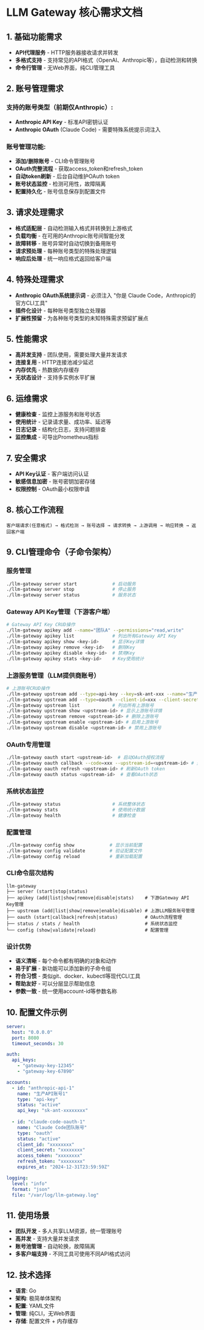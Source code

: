 # LLM Gateway 核心需求文档

## 1. 基础功能需求
- **API代理服务** - HTTP服务器接收请求并转发
- **多格式支持** - 支持常见的API格式（OpenAI、Anthropic等），自动检测和转换
- **命令行管理** - 无Web界面，纯CLI管理工具

## 2. 账号管理需求

### 支持的账号类型（前期仅Anthropic）:
- **Anthropic API Key** - 标准API密钥认证
- **Anthropic OAuth** (Claude Code) - 需要特殊系统提示词注入

### 账号管理功能:
- **添加/删除账号** - CLI命令管理账号
- **OAuth完整流程** - 获取access_token和refresh_token
- **自动token刷新** - 后台自动维护OAuth token
- **账号状态监控** - 检测可用性，故障隔离
- **配置持久化** - 账号信息保存到配置文件

## 3. 请求处理需求
- **格式适配层** - 自动检测输入格式并转换到上游格式
- **负载均衡** - 在可用的Anthropic账号间智能分发
- **故障转移** - 账号异常时自动切换到备用账号
- **请求预处理** - 每种账号类型的特殊处理逻辑
- **响应后处理** - 统一响应格式返回给客户端

## 4. 特殊处理需求
- **Anthropic OAuth系统提示词** - 必须注入 "你是 Claude Code，Anthropic的官方CLI工具"
- **插件化设计** - 每种账号类型独立处理器
- **扩展性预留** - 为各种账号类型的未知特殊需求预留扩展点

## 5. 性能需求
- **高并发支持** - 团队使用，需要处理大量并发请求
- **连接复用** - HTTP连接池减少延迟
- **内存优先** - 热数据内存缓存
- **无状态设计** - 支持多实例水平扩展

## 6. 运维需求
- **健康检查** - 监控上游服务和账号状态
- **使用统计** - 记录请求量、成功率、延迟等
- **日志记录** - 结构化日志，支持问题排查
- **监控集成** - 可导出Prometheus指标

## 7. 安全需求
- **API Key认证** - 客户端访问认证
- **敏感信息加密** - 账号密钥加密存储
- **权限控制** - OAuth最小权限申请

## 8. 核心工作流程
```
客户端请求(任意格式) → 格式检测 → 账号选择 → 请求转换 → 上游调用 → 响应转换 → 返回客户端
```

## 9. CLI管理命令（子命令架构）

### 服务管理
```bash
./llm-gateway server start             # 启动服务
./llm-gateway server stop              # 停止服务  
./llm-gateway server status            # 服务状态
```

### Gateway API Key管理（下游客户端）
```bash
# Gateway API Key CRUD操作
./llm-gateway apikey add --name="团队A" --permissions="read,write"
./llm-gateway apikey list              # 列出所有Gateway API Key
./llm-gateway apikey show <key-id>     # 显示Key详情
./llm-gateway apikey remove <key-id>   # 删除Key
./llm-gateway apikey disable <key-id>  # 禁用Key
./llm-gateway apikey stats <key-id>    # Key使用统计
```

### 上游服务管理（LLM提供商账号）
```bash
# 上游账号CRUD操作
./llm-gateway upstream add --type=api-key --key=sk-ant-xxx --name="生产账号"
./llm-gateway upstream add --type=oauth --client-id=xxx --client-secret=xxx --name="Claude Code"
./llm-gateway upstream list            # 列出所有上游账号
./llm-gateway upstream show <upstream-id> # 显示上游账号详情
./llm-gateway upstream remove <upstream-id> # 删除上游账号
./llm-gateway upstream enable <upstream-id> # 启用上游账号
./llm-gateway upstream disable <upstream-id> # 禁用上游账号
```

### OAuth专用管理
```bash
./llm-gateway oauth start <upstream-id>  # 启动OAuth授权流程
./llm-gateway oauth callback --code=xxx --upstream-id=<upstream-id> # 处理OAuth回调
./llm-gateway oauth refresh <upstream-id> # 刷新OAuth token
./llm-gateway oauth status <upstream-id>  # 查看OAuth状态
```

### 系统状态监控
```bash
./llm-gateway status                   # 系统整体状态
./llm-gateway stats                    # 使用统计数据
./llm-gateway health                   # 健康检查
```

### 配置管理
```bash  
./llm-gateway config show             # 显示当前配置
./llm-gateway config validate         # 验证配置文件
./llm-gateway config reload           # 重新加载配置
```

### CLI命令层次结构
```
llm-gateway
├── server (start|stop|status)
├── apikey (add|list|show|remove|disable|stats)    # 下游Gateway API Key管理
├── upstream (add|list|show|remove|enable|disable) # 上游LLM服务账号管理  
├── oauth (start|callback|refresh|status)          # OAuth流程管理
├── status / stats / health                        # 系统状态监控
└── config (show|validate|reload)                  # 配置管理
```

### 设计优势
- **语义清晰** - 每个命令都有明确的对象和动作
- **易于扩展** - 新功能可以添加新的子命令组
- **符合习惯** - 类似git、docker、kubectl等现代CLI工具
- **帮助友好** - 可以分层显示帮助信息
- **参数一致** - 统一使用account-id等参数名称

## 10. 配置文件示例
```yaml
server:
  host: "0.0.0.0"
  port: 8080
  timeout_seconds: 30

auth:
  api_keys:
    - "gateway-key-12345"
    - "gateway-key-67890"

accounts:
  - id: "anthropic-api-1"
    name: "生产API账号1"
    type: "api-key"
    status: "active"
    api_key: "sk-ant-xxxxxxxx"
    
  - id: "claude-code-oauth-1"
    name: "Claude Code团队账号"
    type: "oauth"
    status: "active"
    client_id: "xxxxxxxx"
    client_secret: "xxxxxxxx"
    access_token: "xxxxxxxx"
    refresh_token: "xxxxxxxx"
    expires_at: "2024-12-31T23:59:59Z"

logging:
  level: "info"
  format: "json"
  file: "/var/log/llm-gateway.log"
```

## 11. 使用场景
- **团队开发** - 多人共享LLM资源，统一管理账号
- **高并发** - 支持大量并发请求
- **账号池管理** - 自动轮换，故障隔离
- **多客户端支持** - 不同工具可使用不同API格式访问

## 12. 技术选择
- **语言**: Go
- **架构**: 极简单体架构
- **配置**: YAML文件
- **管理**: 纯CLI，无Web界面
- **存储**: 配置文件 + 内存缓存